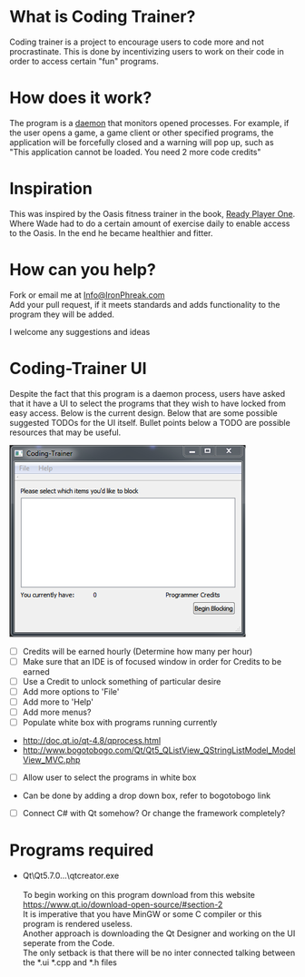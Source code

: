 # What is Coding Trainer?

Coding trainer is a project to encourage users to code more and not procrastinate. This is done by incentivizing users to work on their code in order to access certain "fun" programs.

# How does it work?

The program is a [daemon](https://en.wikipedia.org/wiki/Daemon_(computing)) that monitors opened processes. For example, if the user opens a game, a game client or other specified programs, the application will be forcefully closed and a warning will pop up, such as 
<br>"This application cannot be loaded. You need 2 more code credits"

# Inspiration

This was inspired by the Oasis fitness trainer in the book, [Ready Player One](https://en.wikipedia.org/wiki/Ready_Player_One). Where Wade had to do a certain amount of exercise daily to enable access to the Oasis. In the end he became healthier and fitter. 

# How can you help?

Fork or email me at Info@IronPhreak.com
<br>Add your pull request, if it meets standards and adds functionality to the program they will be added.

I welcome any suggestions and ideas


# Coding-Trainer UI

Despite the fact that this program is a daemon process, users have asked that it have a UI to select the programs that they wish to have locked from easy access. Below is the current design. Below that are some possible suggested TODOs for the UI itself. Bullet points below a TODO are possible resources that may be useful.

![UI_Coding_trainer](./CT_UI.PNG)
- [ ] Credits will be earned hourly (Determine how many per hour)
- [ ] Make sure that an IDE is of focused window in order for Credits to be earned
- [ ] Use a Credit to unlock something of particular desire
- [ ] Add more options to 'File'
- [ ] Add more to 'Help'
- [ ] Add more menus?
- [ ] Populate white box with programs running currently
- http://doc.qt.io/qt-4.8/qprocess.html
- http://www.bogotobogo.com/Qt/Qt5_QListView_QStringListModel_ModelView_MVC.php
- [ ] Allow user to select the programs in white box
- Can be done by adding a drop down box, refer to bogotobogo link
- [ ] Connect C# with Qt somehow? Or change the framework completely?

# Programs required
- Qt\Qt5.7.0\...\qtcreator.exe
<br><br>To begin working on this program download from this website
<br>https://www.qt.io/download-open-source/#section-2
<br>It is imperative that you have MinGW or some C compiler or this program is rendered useless.
<br>Another approach is downloading the Qt Designer and working on the UI seperate from the Code.
<br>The only setback is that there will be no inter connected talking between the *.ui *.cpp and *.h files